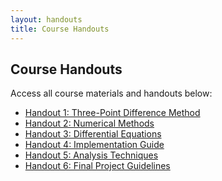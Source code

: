 ```yaml
---
layout: handouts
title: Course Handouts
---
```


## Course Handouts

Access all course materials and handouts below:

* [Handout 1: Three-Point Difference Method](handout1)
* [Handout 2: Numerical Methods](handout2)
* [Handout 3: Differential Equations](handout3)
* [Handout 4: Implementation Guide](handout4)
* [Handout 5: Analysis Techniques](handout5)
* [Handout 6: Final Project Guidelines](handout6)

<style>
.handout-list {
    display: grid;
    gap: 2rem;
    grid-template-columns: repeat(auto-fit, minmax(300px, 1fr));
}
.handout-item {
    background: rgba(255, 255, 255, 0.05);
    padding: 1.5rem;
    border-radius: 4px;
    transition: background-color 0.2s ease;
}
.handout-item:hover {
    background: rgba(255, 255, 255, 0.1);
}
.handout-item h3 {
    margin: 0 0 1rem 0;
    font-size: 1.25em;
}
.handout-item h3 a {
    border: none;
    color: #ffffff;
}
.handout-item p {
    margin: 0;
    font-size: 0.9em;
    opacity: 0.7;
}
</style>